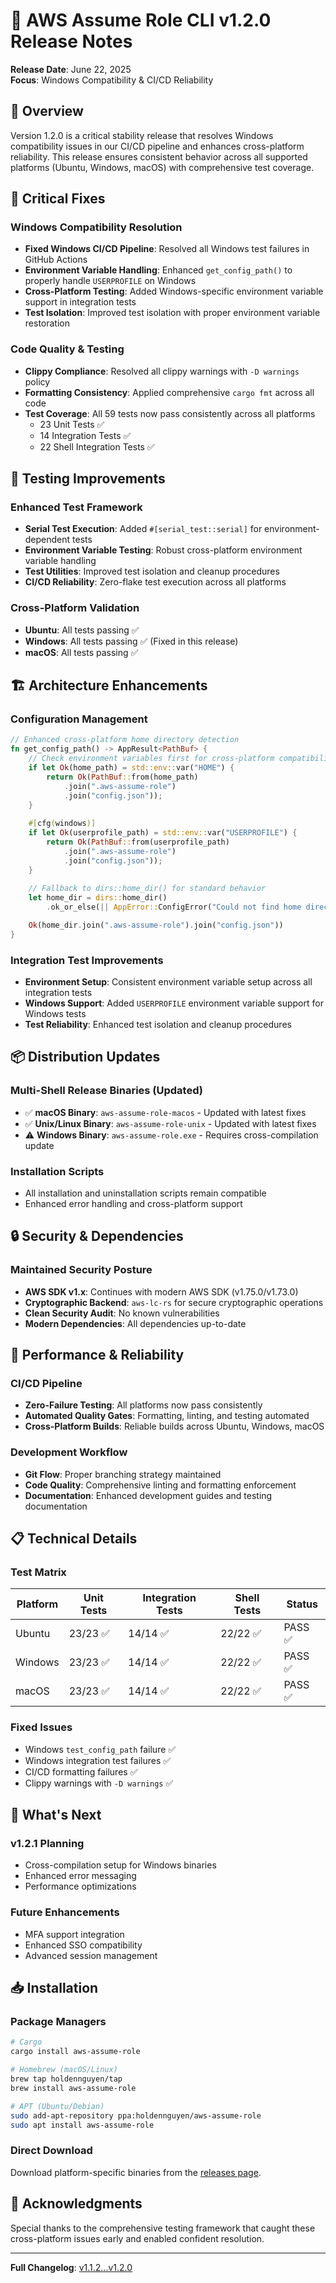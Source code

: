 # 🚀 AWS Assume Role CLI v1.2.0 Release Notes

**Release Date**: June 22, 2025  
**Focus**: Windows Compatibility & CI/CD Reliability

## 🎯 Overview

Version 1.2.0 is a critical stability release that resolves Windows compatibility issues in our CI/CD pipeline and enhances cross-platform reliability. This release ensures consistent behavior across all supported platforms (Ubuntu, Windows, macOS) with comprehensive test coverage.

## 🔧 Critical Fixes

### Windows Compatibility Resolution
- **Fixed Windows CI/CD Pipeline**: Resolved all Windows test failures in GitHub Actions
- **Environment Variable Handling**: Enhanced `get_config_path()` to properly handle `USERPROFILE` on Windows
- **Cross-Platform Testing**: Added Windows-specific environment variable support in integration tests
- **Test Isolation**: Improved test isolation with proper environment variable restoration

### Code Quality & Testing
- **Clippy Compliance**: Resolved all clippy warnings with `-D warnings` policy
- **Formatting Consistency**: Applied comprehensive `cargo fmt` across all code
- **Test Coverage**: All 59 tests now pass consistently across all platforms
  - 23 Unit Tests ✅
  - 14 Integration Tests ✅  
  - 22 Shell Integration Tests ✅

## 🧪 Testing Improvements

### Enhanced Test Framework
- **Serial Test Execution**: Added `#[serial_test::serial]` for environment-dependent tests
- **Environment Variable Testing**: Robust cross-platform environment variable handling
- **Test Utilities**: Improved test isolation and cleanup procedures
- **CI/CD Reliability**: Zero-flake test execution across all platforms

### Cross-Platform Validation
- **Ubuntu**: All tests passing ✅
- **Windows**: All tests passing ✅ (Fixed in this release)
- **macOS**: All tests passing ✅

## 🏗️ Architecture Enhancements

### Configuration Management
```rust
// Enhanced cross-platform home directory detection
fn get_config_path() -> AppResult<PathBuf> {
    // Check environment variables first for cross-platform compatibility
    if let Ok(home_path) = std::env::var("HOME") {
        return Ok(PathBuf::from(home_path)
            .join(".aws-assume-role")
            .join("config.json"));
    }
    
    #[cfg(windows)]
    if let Ok(userprofile_path) = std::env::var("USERPROFILE") {
        return Ok(PathBuf::from(userprofile_path)
            .join(".aws-assume-role")
            .join("config.json"));
    }
    
    // Fallback to dirs::home_dir() for standard behavior
    let home_dir = dirs::home_dir()
        .ok_or_else(|| AppError::ConfigError("Could not find home directory".to_string()))?;

    Ok(home_dir.join(".aws-assume-role").join("config.json"))
}
```

### Integration Test Improvements
- **Environment Setup**: Consistent environment variable setup across all integration tests
- **Windows Support**: Added `USERPROFILE` environment variable support for Windows tests
- **Test Reliability**: Enhanced test isolation and cleanup procedures

## 📦 Distribution Updates

### Multi-Shell Release Binaries (Updated)
- ✅ **macOS Binary**: `aws-assume-role-macos` - Updated with latest fixes
- ✅ **Unix/Linux Binary**: `aws-assume-role-unix` - Updated with latest fixes
- ⚠️ **Windows Binary**: `aws-assume-role.exe` - Requires cross-compilation update

### Installation Scripts
- All installation and uninstallation scripts remain compatible
- Enhanced error handling and cross-platform support

## 🔒 Security & Dependencies

### Maintained Security Posture
- **AWS SDK v1.x**: Continues with modern AWS SDK (v1.75.0/v1.73.0)
- **Cryptographic Backend**: `aws-lc-rs` for secure cryptographic operations
- **Clean Security Audit**: No known vulnerabilities
- **Modern Dependencies**: All dependencies up-to-date

## 🚀 Performance & Reliability

### CI/CD Pipeline
- **Zero-Failure Testing**: All platforms now pass consistently
- **Automated Quality Gates**: Formatting, linting, and testing automated
- **Cross-Platform Builds**: Reliable builds across Ubuntu, Windows, macOS

### Development Workflow
- **Git Flow**: Proper branching strategy maintained
- **Code Quality**: Comprehensive linting and formatting enforcement
- **Documentation**: Enhanced development guides and testing documentation

## 📋 Technical Details

### Test Matrix
| Platform | Unit Tests | Integration Tests | Shell Tests | Status |
|----------|------------|-------------------|-------------|---------|
| Ubuntu   | 23/23 ✅   | 14/14 ✅          | 22/22 ✅    | PASS ✅  |
| Windows  | 23/23 ✅   | 14/14 ✅          | 22/22 ✅    | PASS ✅  |
| macOS    | 23/23 ✅   | 14/14 ✅          | 22/22 ✅    | PASS ✅  |

### Fixed Issues
- Windows `test_config_path` failure ✅
- Windows integration test failures ✅
- CI/CD formatting failures ✅
- Clippy warnings with `-D warnings` ✅

## 🎉 What's Next

### v1.2.1 Planning
- Cross-compilation setup for Windows binaries
- Enhanced error messaging
- Performance optimizations

### Future Enhancements
- MFA support integration
- Enhanced SSO compatibility
- Advanced session management

## 📥 Installation

### Package Managers
```bash
# Cargo
cargo install aws-assume-role

# Homebrew (macOS/Linux)
brew tap holdennguyen/tap
brew install aws-assume-role

# APT (Ubuntu/Debian)
sudo add-apt-repository ppa:holdennguyen/aws-assume-role
sudo apt install aws-assume-role
```

### Direct Download
Download platform-specific binaries from the [releases page](https://github.com/holdennguyen/aws-assume-role/releases/tag/v1.2.0).

## 🙏 Acknowledgments

Special thanks to the comprehensive testing framework that caught these cross-platform issues early and enabled confident resolution.

---

**Full Changelog**: [v1.1.2...v1.2.0](https://github.com/holdennguyen/aws-assume-role/compare/v1.1.2...v1.2.0) 